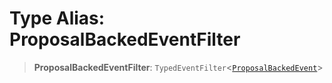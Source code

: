 # Type Alias: ProposalBackedEventFilter

> **ProposalBackedEventFilter**: `TypedEventFilter`\<[`ProposalBackedEvent`](ProposalBackedEvent.md)\>
